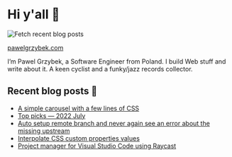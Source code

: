 # Hi y'all 👋

![Fetch recent blog posts](https://github.com/pawelgrzybek/pawelgrzybek/workflows/Fetch%20recent%20blog%20posts/badge.svg)

[pawelgrzybek.com](https://pawelgrzybek.com)

I’m Pawel Grzybek, a Software Engineer from Poland. I build Web stuff and write about it. A keen cyclist and a funky/jazz records collector.

## Recent blog posts 📝

<!-- FEED-START -->
- [A simple carousel with a few lines of CSS](https://pawelgrzybek.com/a-simple-carousel-with-a-few-lines-of-css/)
- [Top picks — 2022 July](https://pawelgrzybek.com/top-picks-2022-july/)
- [Auto setup remote branch and never again see an error about the missing upstream](https://pawelgrzybek.com/auto-setup-remote-branch-and-never-again-see-an-error-about-the-missing-upstream/)
- [Interpolate CSS custom properties values](https://pawelgrzybek.com/interpolate-css-custom-properties-values/)
- [Project manager for Visual Studio Code using Raycast](https://pawelgrzybek.com/project-manager-for-visual-studio-code-using-raycast/)
<!-- FEED-END -->